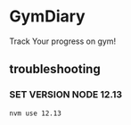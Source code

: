 # GymDiary
Track Your progress on gym!


## troubleshooting

### SET VERSION NODE 12.13
```
nvm use 12.13
```